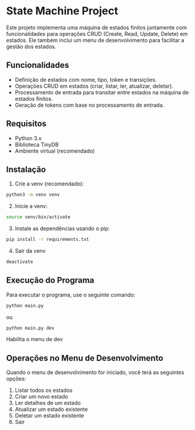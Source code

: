 # State Machine Project

Este projeto implementa uma máquina de estados finitos juntamente com funcionalidades para operações CRUD (Create, Read, Update, Delete) em estados. Ele também inclui um menu de desenvolvimento para facilitar a gestão dos estados.

## Funcionalidades

- Definição de estados com nome, tipo, token e transições.
- Operações CRUD em estados (criar, listar, ler, atualizar, deletar).
- Processamento de entrada para transitar entre estados na máquina de estados finitos.
- Geração de tokens com base no processamento de entrada.

## Requisitos

- Python 3.x
- Biblioteca TinyDB
- Ambiente virtual (recomendado)

## Instalação

1. Crie a venv (recomendado):

```bash
python3 -m venv venv
```

2. Inicie a venv:

```bash
source venv/bin/activate
```

3. Instale as dependências usando o pip:

```bash
pip install -r requirements.txt
```

4. Sair da venv

```bash
deactivate
```

## Execução do Programa

Para executar o programa, use o seguinte comando:

```bash
python main.py
```

ou

```bash
python main.py dev
```

Habilita o menu de dev

## Operações no Menu de Desenvolvimento

Quando o menu de desenvolvimento for iniciado, você terá as seguintes opções:

1. Listar todos os estados
2. Criar um novo estado
3. Ler detalhes de um estado
4. Atualizar um estado existente
5. Deletar um estado existente
6. Sair